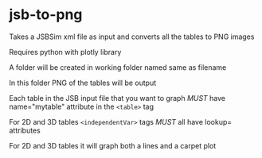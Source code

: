 # jsb-to-png
Takes a JSBSim xml file as input and converts all the tables to PNG images

Requires python with plotly library

A folder will be created in working folder named same as filename

In this folder PNG of the tables will be output

Each table in the JSB input file that you want to graph *MUST* have name="mytable" attribute in the `<table>` tag

For 2D and 3D tables `<independentVar>` tags *MUST* all have lookup= attributes

For 2D and 3D tables it will graph both a lines and a carpet plot